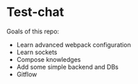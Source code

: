 # Test-chat

Goals of this repo:

  - Learn advanced webpack configuration
  - Learn sockets
  - Compose knowledges
  - Add some simple backend and DBs
  - Gitflow